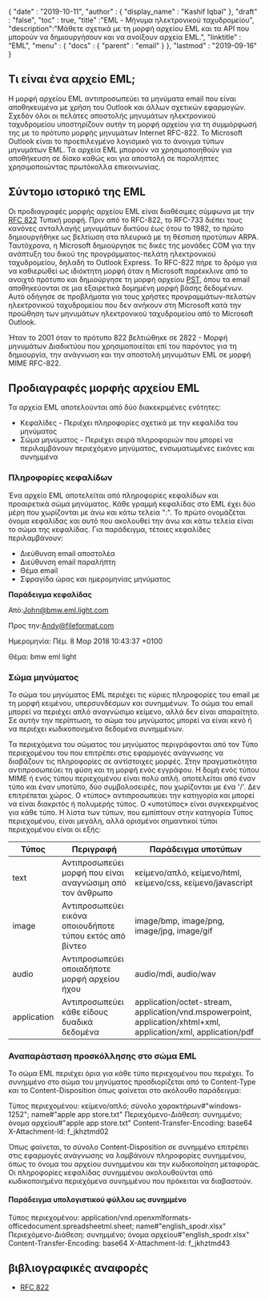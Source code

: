 {
  "date" : "2019-10-11",
  "author" : {
    "display_name" : "Kashif Iqbal"
},
  "draft" : "false",
  "toc" : true,
  "title" :"EML - Μήνυμα ηλεκτρονικού ταχυδρομείου",
  "description":"Μάθετε σχετικά με τη μορφή αρχείου EML και τα API που μπορούν να δημιουργήσουν και να ανοίξουν αρχεία EML.",
  "linktitle" : "EML",
  "menu" : {
    "docs" : {
      "parent" : "email"
}
},
  "lastmod" : "2019-09-16"
}

## Τι είναι ένα αρχείο EML;

Η μορφή αρχείου EML αντιπροσωπεύει τα μηνύματα email που είναι αποθηκευμένα με χρήση του Outlook και άλλων σχετικών εφαρμογών. Σχεδόν όλοι οι πελάτες αποστολής μηνυμάτων ηλεκτρονικού ταχυδρομείου υποστηρίζουν αυτήν τη μορφή αρχείου για τη συμμόρφωσή της με το πρότυπο μορφής μηνυμάτων Internet RFC-822. Το Microsoft Outlook είναι το προεπιλεγμένο λογισμικό για το άνοιγμα τύπων μηνυμάτων EML. Τα αρχεία EML μπορούν να χρησιμοποιηθούν για αποθήκευση σε δίσκο καθώς και για αποστολή σε παραλήπτες χρησιμοποιώντας πρωτόκολλα επικοινωνίας.

## Σύντομο ιστορικό της EML

Οι προδιαγραφές μορφής αρχείου EML είναι διαθέσιμες σύμφωνα με την [RFC 822](https://www.ietf.org/rfc/rfc0822.txt) Τυπική μορφή. Πριν από το RFC-822, το RFC-733 διέπει τους κανόνες ανταλλαγής μηνυμάτων δικτύου έως ότου το 1982, το πρώτο δημιουργήθηκε ως βελτίωση στα πλευρικά με τη θέσπιση προτύπων ARPA. Ταυτόχρονα, η Microsoft δημιούργησε τις δικές της μονάδες COM για την ανάπτυξη του δικού της προγράμματος-πελάτη ηλεκτρονικού ταχυδρομείου, δηλαδή το Outlook Express. Το RFC-822 πήρε το δρόμο για να καθιερωθεί ως ιδιόκτητη μορφή όταν η Microsoft παρέκκλινε από το ανοιχτό πρότυπο και δημιούργησε τη μορφή αρχείου [PST](/el/email/pst/), όπου τα email αποθηκεύονται σε μια εξαιρετικά δομημένη μορφή βάσης δεδομένων. Αυτό οδήγησε σε προβλήματα για τους χρήστες προγραμμάτων-πελατών ηλεκτρονικού ταχυδρομείου που δεν ανήκουν στη Microsoft κατά την προώθηση των μηνυμάτων ηλεκτρονικού ταχυδρομείου από το Microsoft Outlook.

Ήταν το 2001 όταν το πρότυπο 822 βελτιώθηκε σε 2822 - Μορφή μηνυμάτων Διαδικτύου που χρησιμοποιείται επί του παρόντος για τη δημιουργία, την ανάγνωση και την αποστολή μηνυμάτων EML σε μορφή MIME RFC-822.

## Προδιαγραφές μορφής αρχείου EML

Τα αρχεία EML αποτελούνται από δύο διακεκριμένες ενότητες:

* Κεφαλίδες - Περιέχει πληροφορίες σχετικά με την κεφαλίδα του μηνύματος
* Σώμα μηνύματος - Περιέχει σειρά πληροφοριών που μπορεί να περιλαμβάνουν περιεχόμενο μηνύματος, ενσωματωμένες εικόνες και συνημμένα

### Πληροφορίες κεφαλίδων ###

Ένα αρχείο EML αποτελείται από πληροφορίες κεφαλίδων και προαιρετικά σώμα μηνύματος. Κάθε γραμμή κεφαλίδας στο EML έχει δύο μέρη που χωρίζονται με άνω και κάτω τελεία ":". Το πρώτο ονομάζεται όνομα κεφαλίδας και αυτό που ακολουθεί την άνω και κάτω τελεία είναι το σώμα της κεφαλίδας. Για παράδειγμα, τέτοιες κεφαλίδες περιλαμβάνουν:

* Διεύθυνση email αποστολέα
* Διεύθυνση email παραλήπτη
* Θέμα email
* Σφραγίδα ώρας και ημερομηνίας μηνύματος

**Παράδειγμα κεφαλίδας**

Από:<John@bmw.eml.light.com>

Προς την:<Andy@fileformat.com>

Ημερομηνία: Πέμ. 8 Μαρ 2018 10:43:37 +0100

Θέμα: bmw eml light

### Σώμα μηνύματος ###

Το σώμα του μηνύματος EML περιέχει τις κύριες πληροφορίες του email με τη μορφή κειμένου, υπερσυνδέσμων και συνημμένων. Το σώμα του email μπορεί να περιέχει απλό αναγνώσιμο κείμενο, αλλά δεν είναι απαραίτητο. Σε αυτήν την περίπτωση, το σώμα του μηνύματος μπορεί να είναι κενό ή να περιέχει κωδικοποιημένα δεδομένα συνημμένων.

Τα περιεχόμενα του σώματος του μηνύματος περιγράφονται από τον Τύπο περιεχομένου του που επιτρέπει στις εφαρμογές ανάγνωσης να διαβάζουν τις πληροφορίες σε αντίστοιχες μορφές. Στην πραγματικότητα αντιπροσωπεύει τη φύση και τη μορφή ενός εγγράφου. Η δομή ενός τύπου MIME ή ενός τύπου περιεχομένου είναι πολύ απλή. αποτελείται από έναν τύπο και έναν υποτύπο, δύο συμβολοσειρές, που χωρίζονται με ένα '/'. Δεν επιτρέπεται χώρος. Ο «τύπος» αντιπροσωπεύει την κατηγορία και μπορεί να είναι διακριτός ή πολυμερής τύπος. Ο «υποτύπος» είναι συγκεκριμένος για κάθε τύπο. Η λίστα των τύπων, που εμπίπτουν στην κατηγορία Τύπος περιεχομένου, είναι μεγάλη, αλλά ορισμένοι σημαντικοί τύποι περιεχομένου είναι οι εξής:


|**Τύπος**|**Περιγραφή**|**Παράδειγμα υποτύπων**
---|---|---|
|text|Αντιπροσωπεύει μορφή που είναι αναγνώσιμη από τον άνθρωπο|κείμενο/απλό, κείμενο/html, κείμενο/css, κείμενο/javascript
|image|Αντιπροσωπεύει εικόνα οποιουδήποτε τύπου εκτός από βίντεο|image/bmp, image/png, image/jpg, image/gif
|audio|Αντιπροσωπεύει οποιαδήποτε μορφή αρχείου ήχου|audio/mdi, audio/wav
|application|Αντιπροσωπεύει κάθε είδους δυαδικά δεδομένα|application/octet-stream, application/vnd.mspowerpoint, application/xhtml+xml, application/xml, application/pdf

### Αναπαράσταση προσκόλλησης στο σώμα EML ###

Το σώμα EML περιέχει όρια για κάθε τύπο περιεχομένου που περιέχει. Το συνημμένο στο σώμα του μηνύματος προσδιορίζεται από το Content-Type και το Content-Disposition όπως φαίνεται στο ακόλουθο παράδειγμα:

Τύπος περιεχομένου: κείμενο/απλό; σύνολο χαρακτήρων#"windows-1252"; name#"apple app store.txt"
Περιεχόμενο-Διάθεση: συνημμένο; όνομα αρχείου#"apple app store.txt"
Content-Transfer-Encoding: base64
X-Attachment-Id: f_jkhztmd02

Όπως φαίνεται, το σύνολο Content-Disposition σε συνημμένο επιτρέπει στις εφαρμογές ανάγνωσης να λαμβάνουν πληροφορίες συνημμένου, όπως το όνομα του αρχείου συνημμένου και την κωδικοποίηση μεταφοράς. Οι πληροφορίες κεφαλίδας συνημμένου ακολουθούνται από κωδικοποιημένα περιεχόμενα συνημμένου που πρόκειται να διαβαστούν.

#### Παράδειγμα υπολογιστικού φύλλου ως συνημμένο ####

Τύπος περιεχομένου: application/vnd.openxmlformats-officedocument.spreadsheetml.sheet; name#"english_spodr.xlsx"
Περιεχόμενο-Διάθεση: συνημμένο; όνομα αρχείου#"english_spodr.xlsx"
Content-Transfer-Encoding: base64
X-Attachment-Id: f_jkhztmd43

## βιβλιογραφικές αναφορές

* [RFC 822](https://www.ietf.org/rfc/rfc0822.txt)

